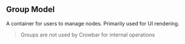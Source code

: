 ## Group Model

A container for users to manage nodes.  Primarily used for UI rendering.

> Groups are not used by Crowbar for internal operations